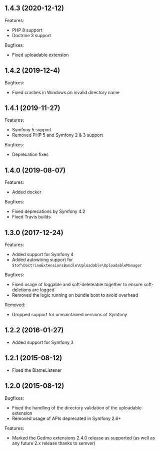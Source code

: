 ## 1.4.3 (2020-12-12)

Features:

* PHP 8 support
* Doctrine 3 support

Bugfixes:

* Fixed uploadable extension

## 1.4.2 (2019-12-4)

Bugfixes:

* Fixed crashes in Windows on invalid directory name

## 1.4.1 (2019-11-27)

Features:

* Symfony 5 support
* Removed PHP 5 and Symfony 2 & 3 support

Bugfixes:

* Deprecation fixes

## 1.4.0 (2019-08-07)

Features:

* Added docker

Bugfixes:

* Fixed deprecations by Symfony 4.2
* Fixed Travis builds

## 1.3.0 (2017-12-24)

Features:

* Added support for Symfony 4
* Added autowiring support for `Stof\DoctrineExtensionsBundle\Uploadable\UploadableManager`

Bugfixes:

* Fixed usage of loggable and soft-deleteable together to ensure soft-deletions are logged
* Removed the logic running on bundle boot to avoid overhead

Removed:

* Dropped support for unmaintained versions of Symfony

## 1.2.2 (2016-01-27)

* Added support for Symfony 3

## 1.2.1 (2015-08-12)

* Fixed the BlameListener

## 1.2.0 (2015-08-12)

Bugfixes:

* Fixed the handling of the directory validation of the uploadable extension
* Removed usage of APIs deprecated in Symfony 2.6+

Features:

* Marked the Gedmo extensions 2.4.0 release as supported (as well as any future 2.x release thanks to semver)
